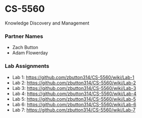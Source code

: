 # CS-5560
Knowledge Discovery and Management

### Partner Names
* Zach Button
* Adam Flowerday

### Lab Assignments
* Lab 1: https://github.com/zbutton314/CS-5560/wiki/Lab-1
* Lab 2: https://github.com/zbutton314/CS-5560/wiki/Lab-2
* Lab 3: https://github.com/zbutton314/CS-5560/wiki/Lab-3
* Lab 4: https://github.com/zbutton314/CS-5560/wiki/Lab-4
* Lab 5: https://github.com/zbutton314/CS-5560/wiki/Lab-5
* Lab 6: https://github.com/zbutton314/CS-5560/wiki/Lab-6
* Lab 7: https://github.com/zbutton314/CS-5560/wiki/Lab-7
